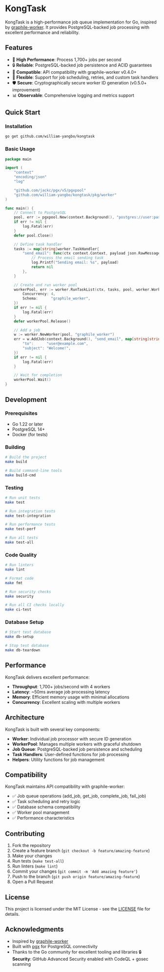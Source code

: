# KongTask

KongTask is a high-performance job queue implementation for Go, inspired by [graphile-worker](https://github.com/graphile/worker). It provides PostgreSQL-backed job processing with excellent performance and reliability.

## Features

- 🚀 **High Performance**: Process 1,700+ jobs per second
- 🔒 **Reliable**: PostgreSQL-backed job persistence and ACID guarantees
- 🎯 **Compatible**: API compatibility with graphile-worker v0.4.0+
- 🔧 **Flexible**: Support for job scheduling, retries, and custom task handlers
- 🛡️ **Secure**: Cryptographically secure worker ID generation (v0.5.0+ improvement)
- 📊 **Observable**: Comprehensive logging and metrics support

## Quick Start

### Installation

```bash
go get github.com/william-yangbo/kongtask
```

### Basic Usage

```go
package main

import (
    "context"
    "encoding/json"
    "log"

    "github.com/jackc/pgx/v5/pgxpool"
    "github.com/william-yangbo/kongtask/pkg/worker"
)

func main() {
    // Connect to PostgreSQL
    pool, err := pgxpool.New(context.Background(), "postgres://user:password@localhost/dbname")
    if err != nil {
        log.Fatal(err)
    }
    defer pool.Close()

    // Define task handler
    tasks := map[string]worker.TaskHandler{
        "send_email": func(ctx context.Context, payload json.RawMessage, helpers *worker.Helpers) error {
            // Process the email sending task
            log.Printf("Sending email: %s", payload)
            return nil
        },
    }

    // Create and run worker pool
    workerPool, err := worker.RunTaskList(ctx, tasks, pool, worker.WorkerPoolOptions{
        Concurrency: 4,
        Schema:      "graphile_worker",
    })
    if err != nil {
        log.Fatal(err)
    }
    defer workerPool.Release()

    // Add a job
    w := worker.NewWorker(pool, "graphile_worker")
    err = w.AddJob(context.Background(), "send_email", map[string]string{
        "to":      "user@example.com",
        "subject": "Welcome!",
    })
    if err != nil {
        log.Fatal(err)
    }

    // Wait for completion
    workerPool.Wait()
}
```

## Development

### Prerequisites

- Go 1.22 or later
- PostgreSQL 14+
- Docker (for tests)

### Building

```bash
# Build the project
make build

# Build command-line tools
make build-cmd
```

### Testing

```bash
# Run unit tests
make test

# Run integration tests
make test-integration

# Run performance tests
make test-perf

# Run all tests
make test-all
```

### Code Quality

```bash
# Run linters
make lint

# Format code
make fmt

# Run security checks
make security

# Run all CI checks locally
make ci-test
```

### Database Setup

```bash
# Start test database
make db-setup

# Stop test database
make db-teardown
```

## Performance

KongTask delivers excellent performance:

- **Throughput**: 1,700+ jobs/second with 4 workers
- **Latency**: ~50ms average job processing latency
- **Memory**: Efficient memory usage with minimal allocations
- **Concurrency**: Excellent scaling with multiple workers

## Architecture

KongTask is built with several key components:

- **Worker**: Individual job processor with secure ID generation
- **WorkerPool**: Manages multiple workers with graceful shutdown
- **Job Queue**: PostgreSQL-backed job persistence and scheduling
- **Task Handlers**: User-defined functions for job processing
- **Helpers**: Utility functions for job management

## Compatibility

KongTask maintains API compatibility with graphile-worker:

- ✅ Job queue operations (add_job, get_job, complete_job, fail_job)
- ✅ Task scheduling and retry logic
- ✅ Database schema compatibility
- ✅ Worker pool management
- ✅ Performance characteristics

## Contributing

1. Fork the repository
2. Create a feature branch (`git checkout -b feature/amazing-feature`)
3. Make your changes
4. Run tests (`make test-all`)
5. Run linters (`make lint`)
6. Commit your changes (`git commit -m 'Add amazing feature'`)
7. Push to the branch (`git push origin feature/amazing-feature`)
8. Open a Pull Request

## License

This project is licensed under the MIT License - see the [LICENSE](LICENSE) file for details.

## Acknowledgments

- Inspired by [graphile-worker](https://github.com/graphile/worker)
- Built with [pgx](https://github.com/jackc/pgx) for PostgreSQL connectivity
- Thanks to the Go community for excellent tooling and libraries
🔒 **Security**: GitHub Advanced Security enabled with CodeQL + gosec scanning
